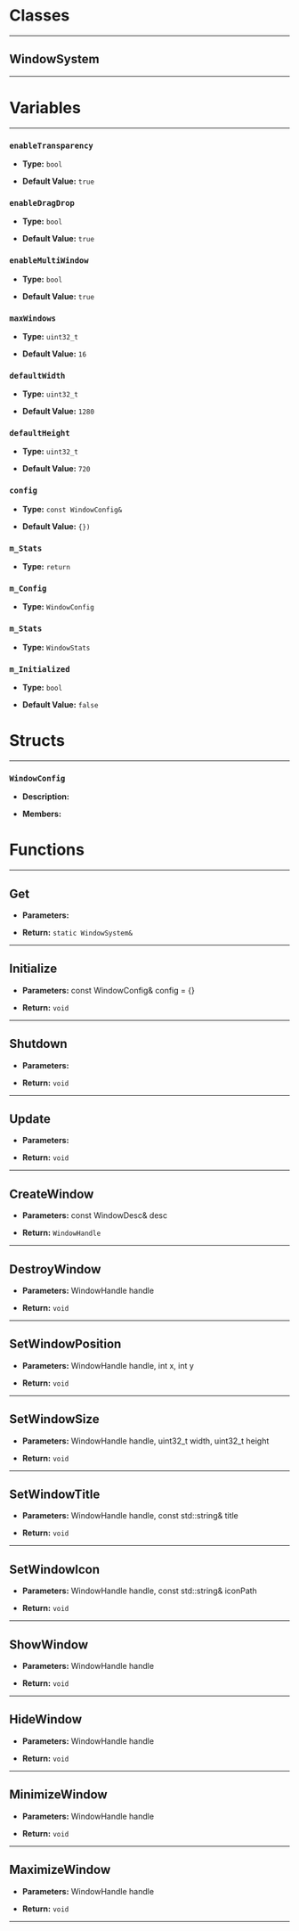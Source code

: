 # Classes
---

## WindowSystem
---




# Variables
---

### `enableTransparency`

- **Type:** `bool`

- **Default Value:** `true`



### `enableDragDrop`

- **Type:** `bool`

- **Default Value:** `true`



### `enableMultiWindow`

- **Type:** `bool`

- **Default Value:** `true`



### `maxWindows`

- **Type:** `uint32_t`

- **Default Value:** `16`



### `defaultWidth`

- **Type:** `uint32_t`

- **Default Value:** `1280`



### `defaultHeight`

- **Type:** `uint32_t`

- **Default Value:** `720`



### `config`

- **Type:** `const WindowConfig&`

- **Default Value:** `{})`



### `m_Stats`

- **Type:** `return`



### `m_Config`

- **Type:** `WindowConfig`



### `m_Stats`

- **Type:** `WindowStats`



### `m_Initialized`

- **Type:** `bool`

- **Default Value:** `false`




# Structs
---

### `WindowConfig`

- **Description:** 

- **Members:**




# Functions
---

## Get



- **Parameters:** 

- **Return:** `static WindowSystem&`

---

## Initialize



- **Parameters:** const WindowConfig& config = {}

- **Return:** `void`

---

## Shutdown



- **Parameters:** 

- **Return:** `void`

---

## Update



- **Parameters:** 

- **Return:** `void`

---

## CreateWindow



- **Parameters:** const WindowDesc& desc

- **Return:** `WindowHandle`

---

## DestroyWindow



- **Parameters:** WindowHandle handle

- **Return:** `void`

---

## SetWindowPosition



- **Parameters:** WindowHandle handle, int x, int y

- **Return:** `void`

---

## SetWindowSize



- **Parameters:** WindowHandle handle, uint32_t width, uint32_t height

- **Return:** `void`

---

## SetWindowTitle



- **Parameters:** WindowHandle handle, const std::string& title

- **Return:** `void`

---

## SetWindowIcon



- **Parameters:** WindowHandle handle, const std::string& iconPath

- **Return:** `void`

---

## ShowWindow



- **Parameters:** WindowHandle handle

- **Return:** `void`

---

## HideWindow



- **Parameters:** WindowHandle handle

- **Return:** `void`

---

## MinimizeWindow



- **Parameters:** WindowHandle handle

- **Return:** `void`

---

## MaximizeWindow



- **Parameters:** WindowHandle handle

- **Return:** `void`

---
